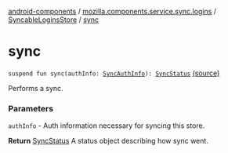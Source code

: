 [android-components](../../index.md) / [mozilla.components.service.sync.logins](../index.md) / [SyncableLoginsStore](index.md) / [sync](./sync.md)

# sync

`suspend fun sync(authInfo: `[`SyncAuthInfo`](../../mozilla.components.concept.sync/-sync-auth-info/index.md)`): `[`SyncStatus`](../../mozilla.components.concept.sync/-sync-status/index.md) [(source)](https://github.com/mozilla-mobile/android-components/blob/master/components/service/sync-logins/src/main/java/mozilla/components/service/sync/logins/AsyncLoginsStorage.kt#L407)

Performs a sync.

### Parameters

`authInfo` - Auth information necessary for syncing this store.

**Return**
[SyncStatus](../../mozilla.components.concept.sync/-sync-status/index.md) A status object describing how sync went.

